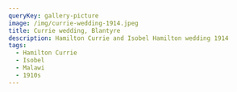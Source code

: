 ```yaml
---
queryKey: gallery-picture
image: /img/currie-wedding-1914.jpeg
title: Currie wedding, Blantyre
description: Hamilton Currie and Isobel Hamilton wedding 1914
tags:
  - Hamilton Currie
  - Isobel
  - Malawi
  - 1910s
---
```

